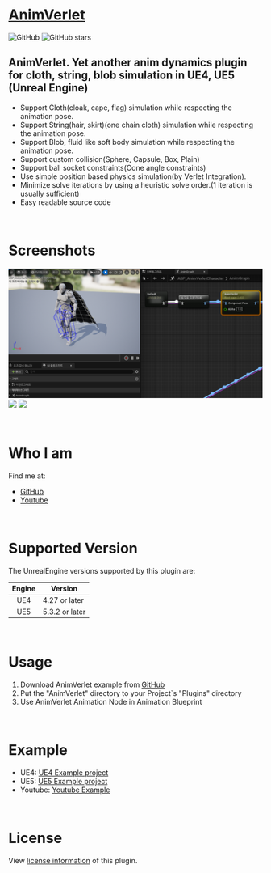 # [**AnimVerlet**](https://github.com/chonjay21/AnimVerlet)
![GitHub](https://img.shields.io/github/license/chonjay21/AnimVerlet)
![GitHub stars](https://img.shields.io/github/stars/chonjay21/AnimVerlet?style=social)
## AnimVerlet. Yet another anim dynamics plugin for cloth, string, blob simulation in UE4, UE5 (Unreal Engine)
* Support Cloth(cloak, cape, flag) simulation while respecting the animation pose.
* Support String(hair, skirt)(one chain cloth) simulation while respecting the animation pose.
* Support Blob, fluid like soft body simulation while respecting the animation pose.
* Support custom collision(Sphere, Capsule, Box, Plain)
* Support ball socket constraints(Cone angle constraints)
* Use simple position based physics simulation(by Verlet Integration).
* Minimize solve iterations by using a heuristic solve order.(1 iteration is usually sufficient)
* Easy readable source code

<br />

# Screenshots
![](https://github.com/chonjay21/Screenshots/blob/main/AnimVerlet_UE5.png)
![](https://github.com/chonjay21/Screenshots/blob/main/AnimVerlet_Short.gif)
![](https://github.com/chonjay21/Screenshots/blob/main/AnimVerlet_Graph.gif)

<br />

# Who I am

Find me at:
* [GitHub](https://github.com/chonjay21)
* [Youtube](https://www.youtube.com/channel/UCIwbmzMBsIJ0FVHlbyOGPDg/featured)

<br />

# Supported Version

The UnrealEngine versions supported by this plugin are:

| Engine | Version |
| :----: | --- |
| UE4 | 4.27 or later  |
| UE5 | 5.3.2 or later |

<br />

# Usage

1. Download AnimVerlet example from [GitHub](https://github.com/chonjay21/AnimVerlet)
2. Put the "AnimVerlet" directory to your Project`s "Plugins" directory
3. Use AnimVerlet Animation Node in Animation Blueprint

<br />

# Example

* UE4: [UE4 Example project](https://github.com/chonjay21/AnimVerletExample_UE4)
* UE5: [UE5 Example project](https://github.com/chonjay21/AnimVerletExample_UE5)
* Youtube: [Youtube Example](https://youtu.be/3p2-tD12Z5A)

<br />

# License

View [license information](https://github.com/chonjay21/AnimVerlet/blob/master/LICENSE) of this plugin.
